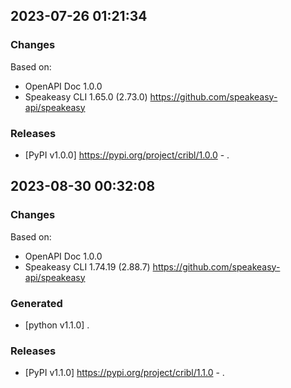 

## 2023-07-26 01:21:34
### Changes
Based on:
- OpenAPI Doc 1.0.0 
- Speakeasy CLI 1.65.0 (2.73.0) https://github.com/speakeasy-api/speakeasy
### Releases
- [PyPI v1.0.0] https://pypi.org/project/cribl/1.0.0 - .

## 2023-08-30 00:32:08
### Changes
Based on:
- OpenAPI Doc 1.0.0 
- Speakeasy CLI 1.74.19 (2.88.7) https://github.com/speakeasy-api/speakeasy
### Generated
- [python v1.1.0] .
### Releases
- [PyPI v1.1.0] https://pypi.org/project/cribl/1.1.0 - .